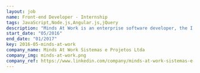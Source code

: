 ```yaml
---
layout: job
name: Front-end Developer - Internship
tags: JavaScript,Node.js,Angular.js,jQuery
description: "Minds At Work is an enterprise software developer, the I've worked in different Projects from facial recognition to network simulation, we used AngularJS, jQuery, Mocha, Chai, Sinon, Istanbul, SCSS, Gulp, Websockets and others technologies."
start_date: "05/2016"
end_date: "01/2017"
key: 2016-05-minds-at-work
company_name: Minds At Work Sistemas e Projetos Ltda
company_img: minds-at-work.png
company_ref: https://www.linkedin.com/company/minds-at-work-sistemas-e-projetos-ltda/
---
```

